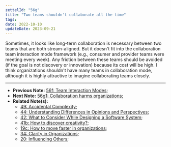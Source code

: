 ```yaml
---
zettelId: "56g"
title: "Two teams shouldn't collaborate all the time"
tags:
date: 2022-10-10
updateDate: 2023-09-21
---
```


Sometimes, it looks like long-term collaboration is necessary between two teams that are both stream-aligned. But it doesn't fit into the collaboration team interaction mode framework (e.g., consumer and provider teams were meeting every week). Any friction between these teams should be avoided (if the goal is not discovery or innovation) because its cost will be high. I think organizations shouldn't have many teams in collaboration mode, although it is highly attractive to imagine collaborating teams closely.

---

- **Previous Note:** [56f: Team Interaction Modes](/notes/56f/);
- **Next Note:** [56g1: Collaboration harms organizations](/notes/56g1/);
- **Related Note(s):**
  - [49: Accidental Complexity](/notes/49/);
  - [44: Understanding Differences in Opinions and Perspectives](/notes/44/);
  - [42: What to Consider While Designing a Software System](/notes/42/);
  - [41b: How to discover creativity?](/notes/41b/);
  - [19c: How to move faster in organizations](/notes/19c/);
  - [34: Clarity in Organizations](/notes/34/);
  - [20: Influencing Others](/notes/20/);
